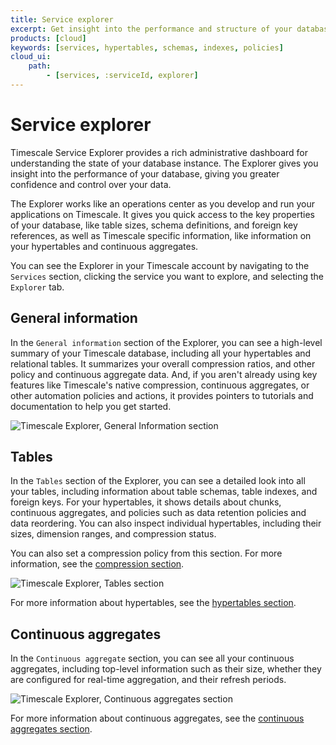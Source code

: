 ```yaml
---
title: Service explorer
excerpt: Get insight into the performance and structure of your database
products: [cloud]
keywords: [services, hypertables, schemas, indexes, policies]
cloud_ui:
    path:
        - [services, :serviceId, explorer]
---
```


# Service explorer

Timescale Service Explorer provides a rich administrative dashboard for
understanding the state of your database instance. The Explorer gives you
insight into the performance of your database, giving you greater confidence and
control over your data.

The Explorer works like an operations center as you develop and run your
applications on Timescale. It gives you quick access to the key properties of
your database, like table sizes, schema definitions, and foreign key references,
as well as Timescale specific information, like information on your hypertables
and continuous aggregates.

You can see the Explorer in your Timescale account by navigating to
the `Services` section, clicking the service you want to explore, and selecting
the `Explorer` tab.

## General information

In the `General information` section of the Explorer, you can see a high-level
summary of your Timescale database, including all your hypertables and
relational tables. It summarizes your overall compression ratios, and other
policy and continuous aggregate data. And, if you aren't already using key
features like Timescale's native compression, continuous aggregates, or other
automation policies and actions, it provides pointers to tutorials and
documentation to help you get started.

<img class="main-content__illustration"
src="https://assets.timescale.com/docs/images/tsc-explorer.png"
alt="Timescale Explorer, General Information section"/>

## Tables

In the `Tables` section of the Explorer, you can see a detailed look into all
your tables, including information about table schemas, table indexes, and
foreign keys. For your hypertables, it shows details about chunks, continuous
aggregates, and policies such as data retention policies and data reordering.
You can also inspect individual hypertables, including their sizes, dimension
ranges, and compression status.

You can also set a compression policy from this section. For more information,
see the
[compression section][set-compression].

<img
class="main-content__illustration"
src="https://assets.timescale.com/docs/images/tsc-explorer-tables.png"
alt="Timescale Explorer, Tables section"
/>

For more information about hypertables, see the
[hypertables section][hypertables].

## Continuous aggregates

In the `Continuous aggregate` section, you can see all your continuous
aggregates, including top-level information such as their size, whether they are
configured for real-time aggregation, and their refresh periods.

<img
class="main-content__illustration"
src="https://assets.timescale.com/docs/images/tsc-explorer-caggs.png"
alt="Timescale Explorer, Continuous aggregates section"
/>

For more information about continuous aggregates, see the
[continuous aggregates section][caggs].

[caggs]: /use-timescale/:currentVersion:/continuous-aggregates/
[set-compression]: /use-timescale/:currentVersion:/compression/
[hypertables]: /use-timescale/:currentVersion:/hypertables/
